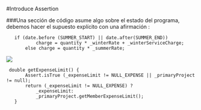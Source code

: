 #Introduce Assertion

###Una sección de código asume algo sobre el estado del programa, debemos hacer el supuesto explícito con una afirmación : 

```
   if (date.before (SUMMER_START) || date.after(SUMMER_END))
           charge = quantity * _winterRate + _winterServiceCharge;
       else charge = quantity * _summerRate;
```
![](http://www.iconki.com/icons/Software-Applications/32x32-Applications-Basics/arrow_down_blue.png)

```
 double getExpenseLimit() {
       Assert.isTrue (_expenseLimit != NULL_EXPENSE || _primaryProject != null);
       return (_expenseLimit != NULL_EXPENSE) ?
           _expenseLimit:
           _primaryProject.getMemberExpenseLimit();
   }
```


